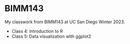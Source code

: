 # BIMM143

My classwork from BIMM143 at UC San Diego Winter 2023.

- Class 4: Introduction to R
- Class 5: Data visualization with ggplot2
